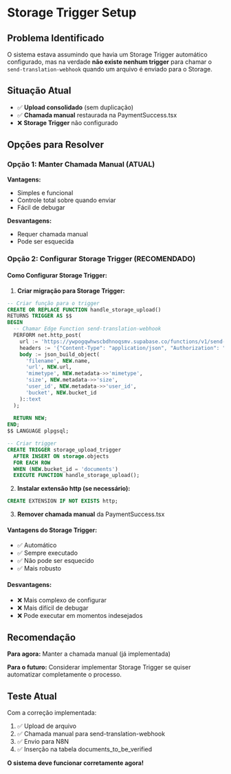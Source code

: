 # Storage Trigger Setup

## Problema Identificado

O sistema estava assumindo que havia um Storage Trigger automático configurado, mas na verdade **não existe nenhum trigger** para chamar o `send-translation-webhook` quando um arquivo é enviado para o Storage.

## Situação Atual

- ✅ **Upload consolidado** (sem duplicação)
- ✅ **Chamada manual** restaurada na PaymentSuccess.tsx
- ❌ **Storage Trigger** não configurado

## Opções para Resolver

### Opção 1: Manter Chamada Manual (ATUAL)
**Vantagens:**
- Simples e funcional
- Controle total sobre quando enviar
- Fácil de debugar

**Desvantagens:**
- Requer chamada manual
- Pode ser esquecida

### Opção 2: Configurar Storage Trigger (RECOMENDADO)

#### Como Configurar Storage Trigger:

1. **Criar migração para Storage Trigger:**

```sql
-- Criar função para o trigger
CREATE OR REPLACE FUNCTION handle_storage_upload()
RETURNS TRIGGER AS $$
BEGIN
  -- Chamar Edge Function send-translation-webhook
  PERFORM net.http_post(
    url := 'https://ywpogqwhwscbdhnoqsmv.supabase.co/functions/v1/send-translation-webhook',
    headers := '{"Content-Type": "application/json", "Authorization": "Bearer YOUR_ANON_KEY"}',
    body := json_build_object(
      'filename', NEW.name,
      'url', NEW.url,
      'mimetype', NEW.metadata->>'mimetype',
      'size', NEW.metadata->>'size',
      'user_id', NEW.metadata->>'user_id',
      'bucket', NEW.bucket_id
    )::text
  );
  
  RETURN NEW;
END;
$$ LANGUAGE plpgsql;

-- Criar trigger
CREATE TRIGGER storage_upload_trigger
  AFTER INSERT ON storage.objects
  FOR EACH ROW
  WHEN (NEW.bucket_id = 'documents')
  EXECUTE FUNCTION handle_storage_upload();
```

2. **Instalar extensão http (se necessário):**
```sql
CREATE EXTENSION IF NOT EXISTS http;
```

3. **Remover chamada manual** da PaymentSuccess.tsx

#### Vantagens do Storage Trigger:
- ✅ Automático
- ✅ Sempre executado
- ✅ Não pode ser esquecido
- ✅ Mais robusto

#### Desvantagens:
- ❌ Mais complexo de configurar
- ❌ Mais difícil de debugar
- ❌ Pode executar em momentos indesejados

## Recomendação

**Para agora:** Manter a chamada manual (já implementada)

**Para o futuro:** Considerar implementar Storage Trigger se quiser automatizar completamente o processo.

## Teste Atual

Com a correção implementada:
1. ✅ Upload de arquivo
2. ✅ Chamada manual para send-translation-webhook
3. ✅ Envio para N8N
4. ✅ Inserção na tabela documents_to_be_verified

**O sistema deve funcionar corretamente agora!** 